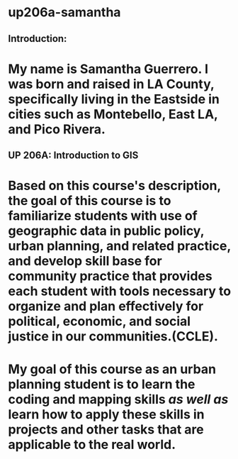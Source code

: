 # up206a-samantha
## <h2> Introduction: 
# My name is Samantha Guerrero. I was born and raised in LA County, specifically living in the Eastside in cities such as Montebello, East LA, and Pico Rivera. 
## <h2> UP 206A: Introduction to GIS
  
# Based on this course's description, the goal of this course is to familiarize students with use of geographic data in public policy, urban planning, and related practice, and develop skill base for community practice that provides each student with tools necessary to organize and plan effectively for political, economic, and social justice in our communities.(CCLE). 
# My goal of this course as an urban planning student is to learn the coding and mapping skills *as well as* learn how to apply these skills in projects and other tasks that are applicable to the real world. 
